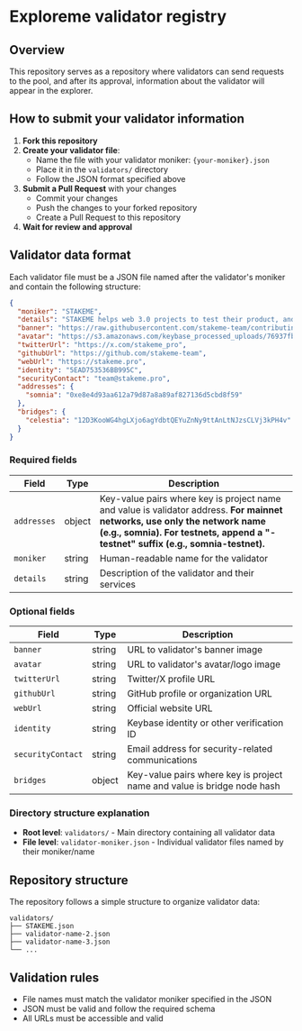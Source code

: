 # Exploreme validator registry


## Overview

This repository serves as a repository where validators can send requests to the pool, and after its approval, information about the validator will appear in the explorer.

## How to submit your validator information

1. **Fork this repository**
2. **Create your validator file**:
   - Name the file with your validator moniker: `{your-moniker}.json`
   - Place it in the `validators/` directory
   - Follow the JSON format specified above
3. **Submit a Pull Request** with your changes
   - Commit your changes
   - Push the changes to your forked repository
   - Create a Pull Request to this repository
5. **Wait for review and approval**

## Validator data format

Each validator file must be a JSON file named after the validator's moniker and contain the following structure:

```json
{
  "moniker": "STAKEME",
  "details": "STAKEME helps web 3.0 projects to test their product, and provide the most efficient development support",
  "banner": "https://raw.githubusercontent.com/stakeme-team/contributing-projects/master/files/stakeme-banner.png",
  "avatar": "https://s3.amazonaws.com/keybase_processed_uploads/76937fb26c620e11254b042fe7d73705_360_360.jpg",
  "twitterUrl": "https://x.com/stakeme_pro",
  "githubUrl": "https://github.com/stakeme-team",
  "webUrl": "https://stakeme.pro",
  "identity": "5EAD753536BB995C",
  "securityContact": "team@stakeme.pro",
  "addresses": {
    "somnia": "0xe8e4d93aa612a79d87a8a89af827136d5cbd8f59"
  },
  "bridges": {
    "celestia": "12D3KooWG4hgLXjo6agYdbtQEYuZnNy9ttAnLtNJzsCLVj3kPH4v"
  }
}
```

### Required fields

| Field | Type | Description |
|-------|------|-------------|
| `addresses` | object | Key-value pairs where key is project name and value is validator address. **For mainnet networks, use only the network name (e.g., somnia). For testnets, append a "-testnet" suffix (e.g., somnia-testnet).** |
| `moniker` | string | Human-readable name for the validator |
| `details` | string | Description of the validator and their services |

### Optional fields

| Field | Type | Description |
|-------|------|-------------|
| `banner` | string | URL to validator's banner image |
| `avatar` | string | URL to validator's avatar/logo image |
| `twitterUrl` | string | Twitter/X profile URL |
| `githubUrl` | string | GitHub profile or organization URL |
| `webUrl` | string | Official website URL |
| `identity` | string | Keybase identity or other verification ID |
| `securityContact` | string | Email address for security-related communications |
| `bridges` | object | Key-value pairs where key is project name and value is bridge node hash |

### Directory structure explanation

- **Root level**: `validators/` - Main directory containing all validator data
- **File level**: `validator-moniker.json` - Individual validator files named by their moniker/name

## Repository structure

The repository follows a simple structure to organize validator data:

```
validators/
├── STAKEME.json
├── validator-name-2.json
├── validator-name-3.json
└── ...
```

## Validation rules

- File names must match the validator moniker specified in the JSON
- JSON must be valid and follow the required schema
- All URLs must be accessible and valid


